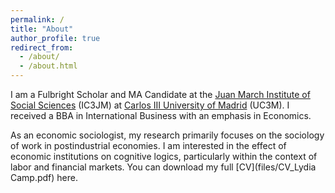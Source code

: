 ```yaml
---
permalink: /
title: "About"
author_profile: true
redirect_from: 
  - /about/
  - /about.html
---
```


I am a Fulbright Scholar and MA Candidate at the [Juan March Institute of Social Sciences](https://ic3jm.es) (IC3JM) at [Carlos III University of Madrid](https://www.uc3m.es/Home) (UC3M). I received a BBA in International Business with an emphasis in Economics.

As an economic sociologist, my research primarily focuses on the sociology of work in postindustrial economies. I am interested in the effect of economic institutions on cognitive logics, particularly within the context of labor and financial markets. You can download my full [CV](files/CV_Lydia Camp.pdf) here.